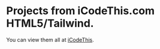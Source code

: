 # Projects from iCodeThis.com HTML5/Tailwind.
You can view them all at [iCodeThis](www.iCodeThis.com/GinaLeeAlfy).
